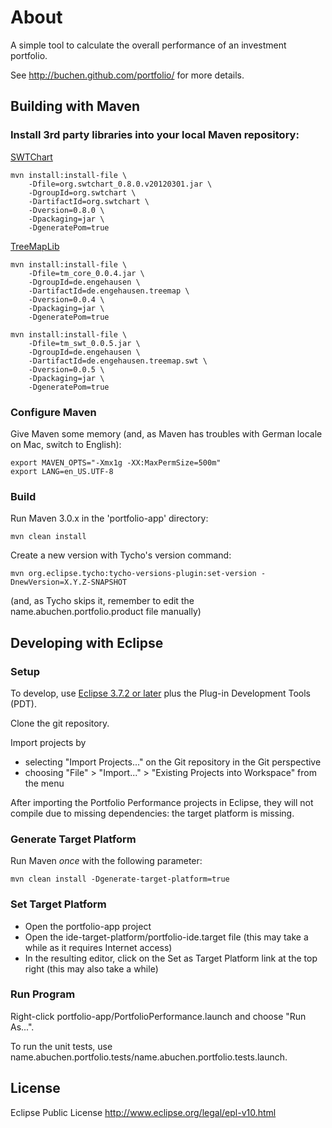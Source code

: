# About

A simple tool to calculate the overall performance of an investment portfolio.

See http://buchen.github.com/portfolio/ for more details.

## Building with Maven

### Install 3rd party libraries into your local Maven repository:

[SWTChart](http://www.swtchart.org/)

```
mvn install:install-file \
    -Dfile=org.swtchart_0.8.0.v20120301.jar \
    -DgroupId=org.swtchart \
    -DartifactId=org.swtchart \
    -Dversion=0.8.0 \
    -Dpackaging=jar \
    -DgeneratePom=true
```

[TreeMapLib](http://code.google.com/p/treemaplib/)

```
mvn install:install-file \
    -Dfile=tm_core_0.0.4.jar \
    -DgroupId=de.engehausen \
    -DartifactId=de.engehausen.treemap \
    -Dversion=0.0.4 \
    -Dpackaging=jar \
    -DgeneratePom=true
```

```
mvn install:install-file \
    -Dfile=tm_swt_0.0.5.jar \
    -DgroupId=de.engehausen \
    -DartifactId=de.engehausen.treemap.swt \
    -Dversion=0.0.5 \
    -Dpackaging=jar \
    -DgeneratePom=true
```

### Configure Maven

Give Maven some memory (and, as Maven has troubles with German locale on Mac, switch to English):

```
export MAVEN_OPTS="-Xmx1g -XX:MaxPermSize=500m"
export LANG=en_US.UTF-8
```

### Build

Run Maven 3.0.x in the 'portfolio-app' directory:

```
mvn clean install
```


Create a new version with Tycho's version command:

```
mvn org.eclipse.tycho:tycho-versions-plugin:set-version -DnewVersion=X.Y.Z-SNAPSHOT
```
(and, as Tycho skips it, remember to edit the name.abuchen.portfolio.product file manually)


## Developing with Eclipse

### Setup

To develop, use [Eclipse 3.7.2 or later](http://eclipse.org/downloads/) plus the Plug-in Development Tools (PDT).

Clone the git repository.

Import projects by
* selecting "Import Projects..." on the Git repository in the Git perspective
* choosing "File" > "Import..." > "Existing Projects into Workspace" from the menu 

After importing the Portfolio Performance projects in Eclipse, they will not compile due to missing dependencies: the target platform is missing.

### Generate Target Platform

Run Maven *once* with the following parameter:
```
mvn clean install -Dgenerate-target-platform=true
```

### Set Target Platform

* Open the portfolio-app project
* Open the ide-target-platform/portfolio-ide.target file (this may take a while as it requires Internet access)
* In the resulting editor, click on the Set as Target Platform link at the top right (this may also take a while)

### Run Program

Right-click portfolio-app/PortfolioPerformance.launch and choose "Run As...".

To run the unit tests, use name.abuchen.portfolio.tests/name.abuchen.portfolio.tests.launch.

## License
 
Eclipse Public License
http://www.eclipse.org/legal/epl-v10.html
 